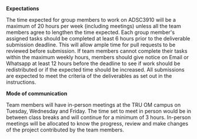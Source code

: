 **Expectations**

The time expected for group members to work on ADSC3910 will be a maximum of 20 hours per week (including meetings) unless all the team members agree to lengthen the time expected.
Each group member's assigned tasks should be completed at least 6 hours prior to the deliverable submission deadline. This will allow ample time for pull requests to be reviewed before submission.
If team members cannot complete their tasks within the maximum weekly hours, members should give notice on Email or Whatsapp at least 12 hours before the deadline to see if work should be redistributed or if the expected time should be increased.
All submissions are expected to meet the criteria of the deliverables as set out in the instructions.

**Mode of communication**

Team members will have in-person meetings at the TRU OM campus on Tuesday, Wednesday and Friday. The time set to meet in person would be in between class breaks and will continue for a minimum of 3 hours. In-person meetings will be allocated to know the progress, review and make changes of the project contributed by the team members. 
